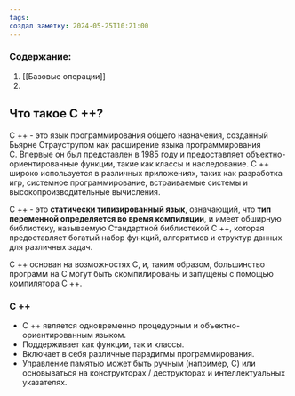 ```yaml
---
tags: 
создал заметку: 2024-05-25T10:21:00
---
```


### Содержание:
1. [[Базовые операции]]
2. 



## Что такое C ++?

C ++ - это язык программирования общего назначения, созданный Бьярне Страуструпом как расширение языка программирования C. Впервые он был представлен в 1985 году и предоставляет объектно-ориентированные функции, такие как классы и наследование. C ++ широко используется в различных приложениях, таких как разработка игр, системное программирование, встраиваемые системы и высокопроизводительные вычисления.

C ++ - это **статически типизированный язык**, означающий, что **тип переменной определяется во время компиляции**, и имеет обширную библиотеку, называемую Стандартной библиотекой C ++, которая предоставляет богатый набор функций, алгоритмов и структур данных для различных задач.

C ++ основан на возможностях C, и, таким образом, большинство программ на C могут быть скомпилированы и запущены с помощью компилятора C ++.
### C ++

- C ++ является одновременно процедурным и объектно-ориентированным языком.
- Поддерживает как функции, так и классы.
- Включает в себя различные парадигмы программирования.
- Управление памятью может быть ручным (например, C) или основываться на конструкторах / деструкторах и интеллектуальных указателях.



